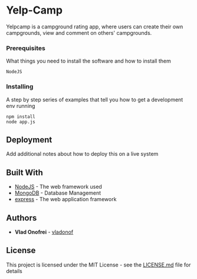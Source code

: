 # Yelp-Camp

Yelpcamp is a campground rating app, where users can create their own campgrounds, view and comment on others' campgrounds.

### Prerequisites

What things you need to install the software and how to install them

```
NodeJS
```

### Installing

A step by step series of examples that tell you how to get a development env running


```
npm install
node app.js
```

## Deployment

Add additional notes about how to deploy this on a live system

## Built With

* [NodeJS](https://nodejs.org/en/) - The web framework used
* [MongoDB](https://www.mongodb.com/) - Database Management
* [express](https://expressjs.com/) - The web application framework

## Authors

* **Vlad Onofrei** - [vladonof](https://github.com/vladonof)

## License

This project is licensed under the MIT License - see the [LICENSE.md](LICENSE.md) file for details

